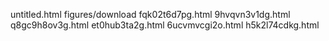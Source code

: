 untitled.html
figures/download
fqk02t6d7pg.html
9hvqvn3v1dg.html
q8gc9h8ov3g.html
et0hub3ta2g.html
6ucvmvcgi2o.html
h5k2l74cdkg.html